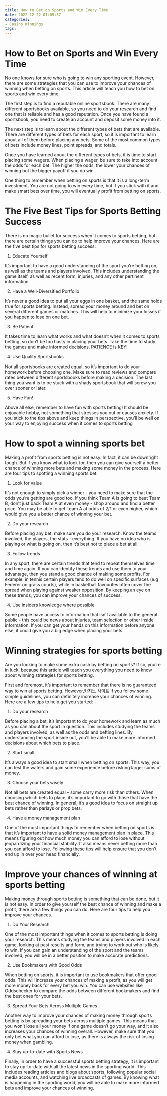 ```yaml
---
title: How to Bet on Sports and Win Every Time
date: 2022-12-22 07:09:57
categories:
- Casino Winnings
tags:
---
```



#  How to Bet on Sports and Win Every Time

No one knows for sure who is going to win any sporting event. However, there are some strategies that you can use to improve your chances of winning when betting on sports. This article will teach you how to bet on sports and win every time.

The first step is to find a reputable online sportsbook. There are many different sportsbooks available, so you need to do your research and find one that is reliable and has a good reputation. Once you have found a sportsbook, you need to create an account and deposit some money into it.

The next step is to learn about the different types of bets that are available. There are different types of bets for each sport, so it is important to learn about all of them before placing any bets. Some of the most common types of bets include money lines, point spreads, and totals.

Once you have learned about the different types of bets, it is time to start placing some wagers. When placing a wager, be sure to take into account the odds for each bet. The higher the odds, the lower your chances of winning but the bigger payoff if you do win.

One thing to remember when betting on sports is that it is a long-term investment. You are not going to win every time, but if you stick with it and make smart bets over time, you will eventually profit from betting on sports.

#  The Five Best Tips for Sports Betting Success

There is no magic bullet for success when it comes to sports betting, but there are certain things you can do to help improve your chances. Here are the five best tips for sports betting success:

1. Educate Yourself

It’s important to have a good understanding of the sport you’re betting on, as well as the teams and players involved. This includes understanding the game itself, as well as recent form, injuries, and any other pertinent information.

2. Have a Well-Diversified Portfolio

It’s never a good idea to put all your eggs in one basket, and the same holds true for sports betting. Instead, spread your money around and bet on several different games or matches. This will help to minimize your losses if you happen to lose on one bet.

3. Be Patient

It takes time to learn what works and what doesn’t when it comes to sports betting, so don’t be too hasty in placing your bets. Take the time to study the games and make informed decisions. PATIENCE is KEY!

4. Use Quality Sportsbooks

Not all sportsbooks are created equal, so it’s important to do your homework before choosing one. Make sure to read reviews and compare rates between different sportsbooks before making a decision. The last thing you want is to be stuck with a shady sportsbook that will screw you over sooner or later.

5. Have Fun!

Above all else, remember to have fun with sports betting! It should be enjoyable hobby, not something that stresses you out or causes anxiety. If you stick to the tips above and keep things in perspective, you’ll be well on your way to enjoying success when it comes to sports betting

#  How to spot a winning sports bet

Making a profit from sports betting is not easy. In fact, it can be downright tough. But if you know what to look for, then you can give yourself a better chance of winning more bets and making some money in the process. Here are four tips to spotting a winning sports bet:

1) Look for value

It’s not enough to simply pick a winner - you need to make sure that the odds you’re getting are good too. If you think Team A is going to beat Team B, don’t just back Team A at even money - shop around and find a better price. You may be able to get Team A at odds of 2/1 or even higher, which would give you a better chance of winning your bet.

2) Do your research

Before placing any bet, make sure you do your research. Know the teams involved, the players, the stats - everything. If you have no idea who is playing or what is going on, then it’s best not to place a bet at all.

3) Follow trends

In any sport, there are certain trends that tend to repeat themselves time and time again. If you can identify these trends and use them to your advantage, then you stand a good chance of making some profits. For example, in tennis certain players tend to do well on specific surfaces (e.g Federer on grass courts), while in basketball favourites often cover the spread when playing against weaker opposition. By keeping an eye on these trends, you can improve your chances of success.

4) Use insiders knowledge where possible

Some people have access to information that isn’t available to the general public - this could be news about injuries, team selection or other inside information. If you can get your hands on this information before anyone else, it could give you a big edge when placing your bets.

#  Winning strategies for sports betting

Are you looking to make some extra cash by betting on sports? If so, you’re in luck, because this article will teach you everything you need to know about winning strategies for sports betting.

First and foremost, it’s important to remember that there is no guaranteed way to win at sports betting. However,[카지노 사이트](https://choegocasino.com/) if you follow some simple guidelines, you can definitely increase your chances of winning. Here are a few tips to help get you started:

1. Do your research

Before placing a bet, it’s important to do your homework and learn as much as you can about the sport in question. This includes studying the teams and players involved, as well as the odds and betting lines. By understanding the sport inside out, you’ll be able to make more informed decisions about which bets to place.

2. Start small

It’s always a good idea to start small when betting on sports. This way, you can test the waters and gain some experience before risking larger sums of money.

3. Choose your bets wisely

Not all bets are created equal – some carry more risk than others. When choosing which bets to place, it’s important to go with those that have the best chance of winning. In general, it’s a good idea to focus on straight up bets rather than parlays or prop bets.

4. Have a money management plan

One of the most important things to remember when betting on sports is that it’s important to have a solid money management plan in place. This means figuring out how much money you can afford to lose without jeopardizing your financial stability. It also means never betting more than you can afford to lose. Following these tips will help ensure that you don’t end up in over your head financially.

#  Improve your chances of winning at sports betting

Making money through sports betting is something that can be done, but it is not easy. In order to give yourself the best chance of winning and make a profit, there are a few things you can do. Here are four tips to help you improve your chances.

1) Do Your Research

One of the most important things when it comes to sports betting is doing your research. This means studying the teams and players involved in each game, looking at past results and form, and trying to work out who is likely to win. If you can gain an understanding of the sport and the teams involved, you will be in a better position to make accurate predictions.

2) Use Bookmakers with Good Odds

When betting on sports, it is important to use bookmakers that offer good odds. This will increase your chances of making a profit, as you will get more money back for every bet you win. You can use websites like Oddschecker to compare the odds between different bookmakers and find the best ones for your bets.

3) Spread Your Bets Across Multiple Games

Another way to improve your chances of making money through sports betting is by spreading your bets across multiple games. This means that you won’t lose all your money if one game doesn’t go your way, and it also increases your chances of winning overall. However, make sure that you only bet what you can afford to lose, as there is always the risk of losing money when gambling.

4) Stay up-to-date with Sports News

Finally, in order to have a successful sports betting strategy, it is important to stay up-to-date with all the latest news in the sporting world. This includes reading articles and blogs about sports, following popular social media accounts, and watching live broadcasts of games. By knowing what is happening in the sporting world, you will be able to make more informed bets and improve your chances of winning.